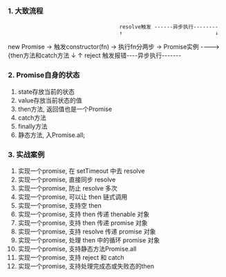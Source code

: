 ### 1. 大致流程
                                        resolve触发 ------异步执行--------
                                        ↑                              ↓
new Promise -> 触发constructor(fn) -> 执行fn分两步 -> Promise实例 ----> {then方法和catch方法
                                        ↓                              ↑
                                        reject 触发报错----异步执行-------


### 2. Promise自身的状态
1. state存放当前的状态
2. value存放当前状态的值
3. then方法, 返回值也是一个Promise
4. catch方法
5. finally方法
6. 静态方法, 入Promise.all;

### 3. 实战案例
1. 实现一个promise, 在 setTimeout 中去 resolve
2. 实现一个promise, 直接同步 resolve
3. 实现一个promise, 防止 resolve 多次
4. 实现一个promise, 可以让 then 链式调用
5. 实现一个promise, 支持空 then
6. 实现一个promise, 支持 then 传递 thenable 对象
7. 实现一个promise, 支持 then 传递 promise 对象
8. 实现一个promise, 支持 resolve 传递 promise 对象
9. 实现一个promise, 处理 then 中的循环 promise 对象
10. 实现一个promise, 支持静态方法Promise.all
11. 实现一个promise, 支持 reject 和 catch
11. 实现一个promise, 支持处理完成态或失败态的then

